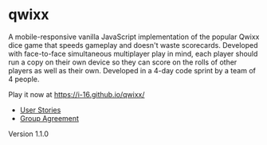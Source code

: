 # qwixx

A mobile-responsive vanilla JavaScript implementation of the popular Qwixx dice game that speeds gameplay and doesn't waste scorecards. Developed with face-to-face simultaneous multiplayer play in mind, each player should run a copy on their own device so they can score on the rolls of other players as well as their own. Developed in a 4-day code sprint by a team of 4 people.

Play it now at https://i-16.github.io/qwixx/

- [User Stories](/user-stories.md)
- [Group Agreement](/group-agreement.markdown)

Version 1.1.0
